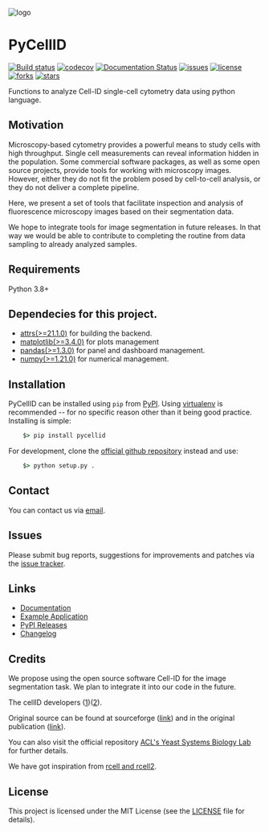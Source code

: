 ![logo](https://raw.githubusercontent.com/pyCellID/pyCellID/clementejose/docs/logo/PycellID_logo.jpg)

# PyCellID

[![Build status](https://github.com/pyCellID/pyCellID/actions/workflows/CI.yml/badge.svg)](https://github.com/pyCellID/pyCellID/actions)
[![codecov](https://codecov.io/gh/pyCellID/pyCellID/branch/main/graph/badge.svg?token=SXFRA6KCLV)](https://codecov.io/gh/pyCellID/pyCellID)
[![Documentation Status](https://readthedocs.org/projects/pycellid/badge/?version=latest)](https://pycellid.readthedocs.io/en/latest/?badge=latest)
[![issues](https://img.shields.io/github/issues/pyCellID/pyCellID)](https://img.shields.io/github/issues/pyCellID/pyCellID)
[![license](https://img.shields.io/github/license/pyCellID/pyCellID)](https://github.com/pyCellID/pyCellID/blob/main/LICENSE)
[![forks](https://img.shields.io/github/forks/pyCellID/pyCellID)](https://github.com/pyCellID/pyCellID/)
[![stars](https://img.shields.io/github/stars/pyCellID/pyCellID)](https://github.com/pyCellID/pyCellID/)

Functions to analyze Cell-ID single-cell cytometry data using python language.

## Motivation

Microscopy-based cytometry provides a powerful means to study cells with high throughput. Single cell measurements can reveal information hidden in the population. Some commercial software packages, as well as some open source projects, provide tools for working with microscopy images. However, either they do not fit the problem posed by cell-to-cell analysis, or they do not deliver a complete pipeline. 

Here, we present a set of tools that facilitate inspection and analysis of fluorescence microscopy images based on their segmentation data. 

We hope to integrate tools for image segmentation in future releases. In that way we would be able to contribute to completing the routine from data sampling to already analyzed samples.

## Requirements

Python 3.8+

## Dependecies for this project.

- [attrs(>=21.1.0)](https://www.attrs.org/en/stable/) for building the backend.
- [matplotlib(>=3.4.0)](https://matplotlib.org/) for plots management
- [pandas(>=1.3.0)](https://pandas.pydata.org/) for panel and dashboard management.
- [numpy(>=1.21.0)](https://numpy.org/) for numerical management.

## Installation


PyCellID can be installed using ``pip`` from [PyPI](http://pypi.python.org/pypi/pycellid). Using [virtualenv](http://www.virtualenv.org/en/latest/) is recommended -- for no specific reason other than it being good practice. Installing is simple:

```cmd
    $> pip install pycellid
```
   

For development, clone the [official github repository](https://github.com/https://github.com/pyCellID/pyCellID>) instead and use:

```cmd
    $> python setup.py .
```

## Contact

You can contact us via [email](clemente.jac@gmail.com).

## Issues

Please submit bug reports, suggestions for improvements and patches via
the [issue tracker](https://github.com/pyCellID/pyCellID/issues).

## Links

- [Documentation](https://pycellid.readthedocs.io)
- [Example Application](https://github.com/pyCellID/pyCellID/blob/main/docs/source/notes/examples.ipynb)
- [PyPI Releases](https://pypi.org/project/PyCellID/)
- [Changelog](https://github.com/pyCellID/pyCellID/blob/main/CHANGELOG.rst)


## Credits

We propose using the open source software Cell-ID for the image segmentation task. We plan to integrate it into our code in the future.

The cellID developers ([1](https://www.nature.com/articles/nmeth1008))([2](http://dx.doi.org/10.1002/0471142727.mb1418s100)).

Original source can be found at sourceforge ([link](https://sourceforge.net/projects/cell-id/)) and in the original publication ([link](https://www.nature.com/articles/nmeth1008#supplementary-information)).

You can also visit the official repository [ACL's Yeast Systems Biology Lab](https://github.com/darksideoftheshmoo/cellID-linux) 
for further details.

We have got inspiration from [rcell and rcell2](https://github.com/darksideoftheshmoo/rcell2).


## License

This project is licensed under the MIT License (see the
[LICENSE](https://github.com/pyCellID/pyCellID/blob/main/LICENSE) file for details).
